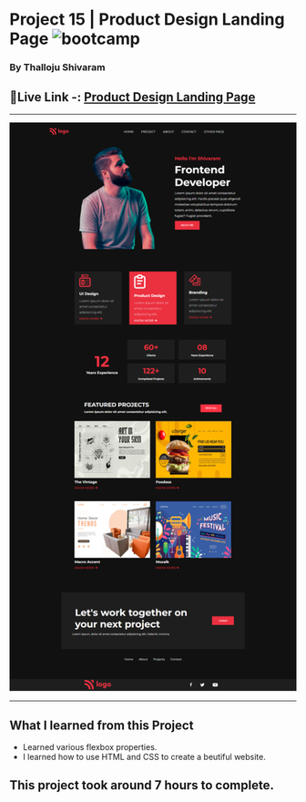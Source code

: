 # Project 15 | Product Design Landing Page  ![bootcamp](https://img.shields.io/badge/JS-Bootcamp-yellow)

### By Thalloju Shivaram


## 🔗Live Link -: [ Product Design Landing Page  ]()
 

---

![myproject](/Screenshot/productdesignlandingpage.png)

---


## What I learned from this Project

- Learned various flexbox properties.
- I learned how to use HTML and CSS to create a beutiful website.
## This project took around 7 hours to complete.